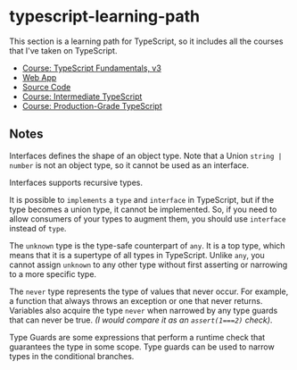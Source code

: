 # typescript-learning-path

This section is a learning path for TypeScript, so it includes all the courses that I've taken on TypeScript.

- [Course: TypeScript Fundamentals, v3](https://frontendmasters.com/courses/typescript-v3/)
- [Web App](https://www.typescript-training.com/course/fundamentals-v3)
- [Source Code](https://github.com/mike-north/ts-fundamentals-v3)
- [Course: Intermediate TypeScript](https://frontendmasters.com/courses/intermediate-typescript/)
- [Course: Production-Grade TypeScript](https://frontendmasters.com/courses/production-typescript/)

## Notes

Interfaces defines the shape of an object type. Note that a Union `string | number` is not an object type, so it cannot be used as an interface.

Interfaces supports recursive types.

It is possible to `implements` a `type` and `interface` in TypeScript, but if the type becomes a union type, it cannot be implemented. So, if you need to allow consumers of your types to augment them, you should use `interface` instead of `type`.

The `unknown` type is the type-safe counterpart of `any`. It is a top type, which means that it is a supertype of all types in TypeScript. Unlike `any`, you cannot assign `unknown` to any other type without first asserting or narrowing to a more specific type.

The `never` type represents the type of values that never occur. For example, a function that always throws an exception or one that never returns. Variables also acquire the type `never` when narrowed by any type guards that can never be true. _(I would compare it as an `assert(1===2)` check)_.

Type Guards are some expressions that perform a runtime check that guarantees the type in some scope. Type guards can be used to narrow types in the conditional branches.


